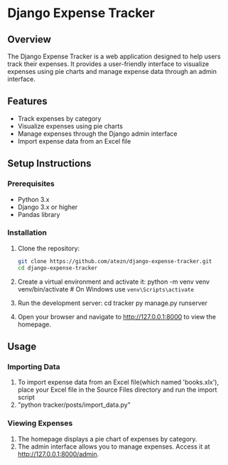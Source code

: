 # Django Expense Tracker

## Overview
The Django Expense Tracker is a web application designed to help users track their expenses. It provides a user-friendly interface to visualize expenses using pie charts and manage expense data through an admin interface.

## Features
- Track expenses by category
- Visualize expenses using pie charts
- Manage expenses through the Django admin interface
- Import expense data from an Excel file


## Setup Instructions

### Prerequisites
- Python 3.x
- Django 3.x or higher
- Pandas library

### Installation
1. Clone the repository:
   ```bash
   git clone https://github.com/atezn/django-expense-tracker.git
   cd django-expense-tracker

2. Create a virtual environment and activate it:
  python -m venv venv
  venv/bin/activate  # On Windows use `venv\Scripts\activate`

3. Run the development server:
  cd tracker
  py manage.py runserver

4. Open your browser and navigate to http://127.0.0.1:8000 to view the homepage.

## Usage

### Importing Data
1. To import expense data from an Excel file(which named 'books.xlx'), place your Excel file in the Source Files directory and run the import script
2. "python tracker/posts/import_data.py"

### Viewing Expenses
1. The homepage displays a pie chart of expenses by category.
2. The admin interface allows you to manage expenses. Access it at http://127.0.0.1:8000/admin.


